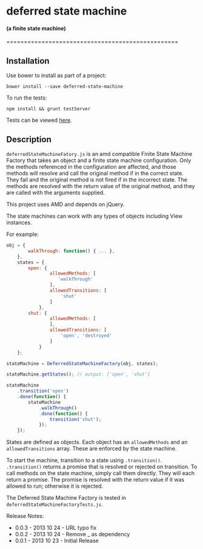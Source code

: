 # deferred state machine
#### (a finite state machine)
=================================================

## Installation

Use bower to install as part of a project:
```
bower install --save deferred-state-machine
```

To run the tests:
```
npm install && grunt testServer
```

Tests can be viewed [here](http://solid-interactive.github.io/deferred-state-machine/tests).

## Description

`deferredStateMachineFatory.js` is an amd compatible Finite State Machine Factory that takes an object and a finite state machine
configuration. Only the methods referenced in the configuration are affected, and those methods
will resolve and call the original method if in the correct state. They fail and the original method is not fired
if in the incorrect state. The methods are resolved with the return value of the original method, and they are called
with the arguments supplied.

This project uses AMD and depends on jQuery.

The state machines can work with any types of objects including View instances.

For example:

```javascript
obj = {
        walkThrough: function() { ... },
    },
    states = {
        open: {
                allowedMethods: [
                   'walkThrough'
                ],
                allowedTransitions: [
                    'shut'
                ]
            },
        shut: {
                allowedMethods: [
                ],
                allowedTransitions: [
                    'open', 'destroyed'
                ]
            }
    };

stateMachine = DeferredStateMachineFactory(obj, states);

stateMachine.getStates(); // output: ['open', 'shut']

stateMachine
    .transition('open')
    .done(function() {
        stateMachine
            .walkThrough()
            .done(function() {
                transition('shut');
            });
    });
```

States are defined as objects. Each object has an `allowedMethods` and an `allowedTransitions` array. These are enforced
by the state machine.

To start the machine, transition to a state using `.transition()`. `.transition()` returns a promise that is resolved or
rejected on transition. To call methods on the state machine, simply call them directly. They will each return a promise.
The promise is resolved with the return value if it was allowed to run; otherwise it is rejected.

The Deferred State Machine Factory is tested in `deferredStateMachineFactoryTests.js`.

Release Notes:

* 0.0.3 - 2013 10 24 - URL typo fix
* 0.0.2 - 2013 10 24 - Remove _ as dependency
* 0.0.1 - 2013 10 23 - Initial Release
